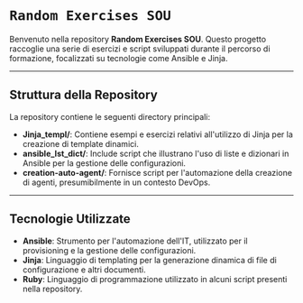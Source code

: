 # `Random Exercises SOU`

Benvenuto nella repository **Random Exercises SOU**. Questo progetto raccoglie una serie di esercizi e script sviluppati durante il percorso di formazione, focalizzati su tecnologie come Ansible e Jinja.

---
## Struttura della Repository

La repository contiene le seguenti directory principali:

- **Jinja_templ/**: Contiene esempi e esercizi relativi all'utilizzo di Jinja per la creazione di template dinamici.
- **ansible_lst_dict/**: Include script che illustrano l'uso di liste e dizionari in Ansible per la gestione delle configurazioni.
- **creation-auto-agent/**: Fornisce script per l'automazione della creazione di agenti, presumibilmente in un contesto DevOps.

---
## Tecnologie Utilizzate

- **Ansible**: Strumento per l'automazione dell'IT, utilizzato per il provisioning e la gestione delle configurazioni.
- **Jinja**: Linguaggio di templating per la generazione dinamica di file di configurazione e altri documenti.
- **Ruby**: Linguaggio di programmazione utilizzato in alcuni script presenti nella repository.

